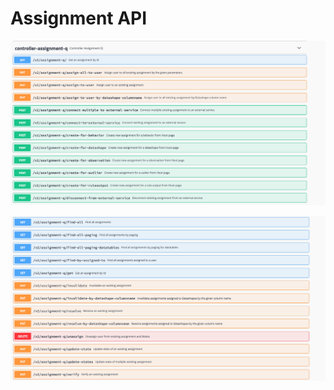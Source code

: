 # Assignment API

![](<../.gitbook/assets/image (44) (1).png>)

![](<../.gitbook/assets/image (47) (1).png>)

